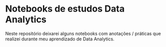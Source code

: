 # Notebooks de estudos Data Analytics
Neste repositório deixarei alguns notebooks com anotações / práticas que realizei durante meu aprendizado de Data Analytics.
